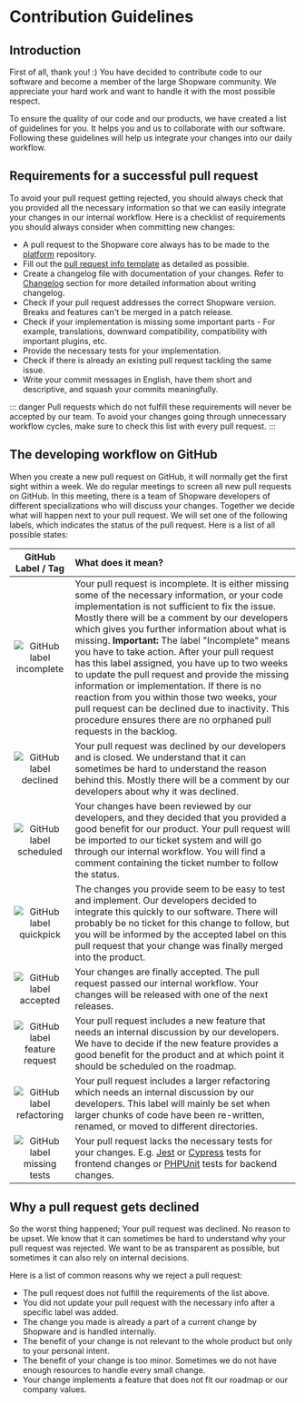 # Contribution Guidelines

## Introduction

First of all, thank you! :)
You have decided to contribute code to our software and become a member of the large Shopware community. We appreciate your hard work and want to handle it with the most possible respect.

To ensure the quality of our code and our products, we have created a list of guidelines for you. It helps you and us to collaborate with our software. Following these guidelines will help us integrate your changes into our daily workflow.

## Requirements for a successful pull request

To avoid your pull request getting rejected, you should always check that you provided all the necessary information so that we can easily integrate your changes in our internal workflow. Here is a checklist of requirements you should always consider when committing new changes:

* A pull request to the Shopware core always has to be made to the [platform](https://github.com/shopware/platform) repository.
* Fill out the [pull request info template](https://github.com/shopware/platform/blob/master/.github/PULL_REQUEST_TEMPLATE.md) as detailed as possible.
* Create a changelog file with documentation of your changes. Refer to [Changelog](https://github.com/shopware/platform/blob/master/adr/workflow/2020-08-03-implement-New-Changelog.md) section for more detailed information about writing changelog.
* Check if your pull request addresses the correct Shopware version. Breaks and features can't be merged in a patch release.
* Check if your implementation is missing some important parts - For example, translations, downward compatibility, compatibility with important plugins, etc.
* Provide the necessary tests for your implementation.
* Check if there is already an existing pull request tackling the same issue.
* Write your commit messages in English, have them short and descriptive, and squash your commits meaningfully.

::: danger
Pull requests which do not fulfill these requirements will never be accepted by our team. To avoid your changes going through unnecessary workflow cycles, make sure to check this list with every pull request.
:::

## The developing workflow on GitHub

When you create a new pull request on GitHub, it will normally get the first sight within a week. We do regular meetings to screen all new pull requests on GitHub. In this meeting, there is a team of Shopware developers of different specializations who will discuss your changes. Together we decide what will happen next to your pull request. We will set one of the following labels, which indicates the status of the pull request. Here is a list of all possible states:

| GitHub Label / Tag | What does it mean? |
| :---: | :--- |
| ![GitHub label incomplete](../../../.gitbook/assets/github-label-incomplete.png) | Your pull request is incomplete. It is either missing some of the necessary information, or your code implementation is not sufficient to fix the issue. Mostly there will be a comment by our developers which gives you further information about what is missing.   **Important:** The label "Incomplete" means you have to take action. After your pull request has this label assigned, you have up to two weeks to update the pull request and provide the missing information or implementation. If there is no reaction from you within those two weeks, your pull request can be declined due to inactivity. This procedure ensures there are no orphaned pull requests in the backlog. |
| ![GitHub label declined](../../../.gitbook/assets/github-label-declined.png) | Your pull request was declined by our developers and is closed. We understand that it can sometimes be hard to understand the reason behind this. Mostly there will be a comment by our developers about why it was declined. |
| ![GitHub label scheduled](../../../.gitbook/assets/github-label-scheduled.png) | Your changes have been reviewed by our developers, and they decided that you provided a good benefit for our product. Your pull request will be imported to our ticket system and will go through our internal workflow. You will find a comment containing the ticket number to follow the status. |
| ![GitHub label quickpick](../../../.gitbook/assets/github-label-quickpick.png) | The changes you provide seem to be easy to test and implement. Our developers decided to integrate this quickly to our software. There will probably be no ticket for this change to follow, but you will be informed by the accepted label on this pull request that your change was finally merged into the product. |
| ![GitHub label accepted](../../../.gitbook/assets/github-label-accepted.png) | Your changes are finally accepted. The pull request passed our internal workflow. Your changes will be released with one of the next releases. |
| ![GitHub label feature request](../../../.gitbook/assets/github-label-feature.png) | Your pull request includes a new feature that needs an internal discussion by our developers. We have to decide if the new feature provides a good benefit for the product and at which point it should be scheduled on the roadmap. |
| ![GitHub label refactoring](../../../.gitbook/assets/github-label-refactoring.png) | Your pull request includes a larger refactoring which needs an internal discussion by our developers. This label will mainly be set when larger chunks of code have been re-written, renamed, or moved to different directories. |
| ![GitHub label missing tests](../../../.gitbook/assets/github-label-missing-tests.png) | Your pull request lacks the necessary tests for your changes. E.g. [Jest](../../../guides/plugins/plugins/testing/jest-admin.md) or [Cypress](../../../guides/plugins/plugins/testing/end-to-end-testing.md) tests for frontend changes or [PHPUnit](../../../guides/plugins/plugins/testing/php-unit.md) tests for backend changes. |

## Why a pull request gets declined

So the worst thing happened; Your pull request was declined. No reason to be upset. We know that it can sometimes be hard to understand why your pull request was rejected. We want to be as transparent as possible, but sometimes it can also rely on internal decisions.

Here is a list of common reasons why we reject a pull request:

* The pull request does not fulfill the requirements of the list above.
* You did not update your pull request with the necessary info after a specific label was added.
* The change you made is already a part of a current change by Shopware and is handled internally.
* The benefit of your change is not relevant to the whole product but only to your personal intent.
* The benefit of your change is too minor. Sometimes we do not have enough resources to handle every small change.
* Your change implements a feature that does not fit our roadmap or our company values.
